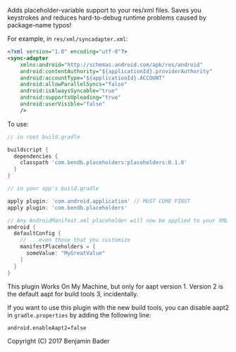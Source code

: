 Adds placeholder-variable support to your res/xml files.  Saves you keystrokes and reduces hard-to-debug runtime problems caused by package-name typos!

For example, in `res/xml/syncadapter.xml`:
```xml
<?xml version="1.0" encoding="utf-8"?>
<sync-adapter
    xmlns:android="http://schemas.android.com/apk/res/android"
    android:contentAuthority="${applicationId}.providerAuthority"
    android:accountType="${applicationId}.ACCOUNT"
    android:allowParallelSyncs="false"
    android:isAlwaysSyncable="true"
    android:supportsUploading="true"
    android:userVisible="false"
    />
```

To use:

```gradle
// in root build.gradle

buildscript {
  dependencies {
    classpath 'com.bendb.placeholders:placeholders:0.1.0'
  }
}

// in your app's build.gradle

apply plugin: 'com.android.application' // MUST COME FIRST
apply plugin: 'com.bendb.placeholders'

// Any AndroidManifest.xml placeholder will now be applied to your XML resources...
android {
  defaultConfig {
    // ...even those that you customize
    manifestPlaceholders = [
      someValue: "MyGreatValue"
    ]
  }
}
```

This plugin Works On My Machine, but only for aapt version 1.  Version 2 is the default aapt for build tools 3, incidentally.

If you want to use this plugin with the new build tools, you can disable aapt2 in `gradle.properties` by adding the following line:
```
android.enableAapt2=false
```

Copyright (C) 2017 Benjamin Bader
